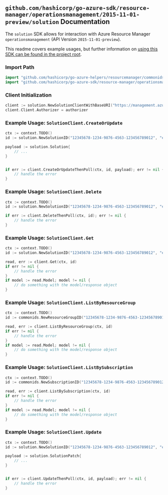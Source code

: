 
## `github.com/hashicorp/go-azure-sdk/resource-manager/operationsmanagement/2015-11-01-preview/solution` Documentation

The `solution` SDK allows for interaction with Azure Resource Manager `operationsmanagement` (API Version `2015-11-01-preview`).

This readme covers example usages, but further information on [using this SDK can be found in the project root](https://github.com/hashicorp/go-azure-sdk/tree/main/docs).

### Import Path

```go
import "github.com/hashicorp/go-azure-helpers/resourcemanager/commonids"
import "github.com/hashicorp/go-azure-sdk/resource-manager/operationsmanagement/2015-11-01-preview/solution"
```


### Client Initialization

```go
client := solution.NewSolutionClientWithBaseURI("https://management.azure.com")
client.Client.Authorizer = authorizer
```


### Example Usage: `SolutionClient.CreateOrUpdate`

```go
ctx := context.TODO()
id := solution.NewSolutionID("12345678-1234-9876-4563-123456789012", "example-resource-group", "solutionValue")

payload := solution.Solution{
	// ...
}


if err := client.CreateOrUpdateThenPoll(ctx, id, payload); err != nil {
	// handle the error
}
```


### Example Usage: `SolutionClient.Delete`

```go
ctx := context.TODO()
id := solution.NewSolutionID("12345678-1234-9876-4563-123456789012", "example-resource-group", "solutionValue")

if err := client.DeleteThenPoll(ctx, id); err != nil {
	// handle the error
}
```


### Example Usage: `SolutionClient.Get`

```go
ctx := context.TODO()
id := solution.NewSolutionID("12345678-1234-9876-4563-123456789012", "example-resource-group", "solutionValue")

read, err := client.Get(ctx, id)
if err != nil {
	// handle the error
}
if model := read.Model; model != nil {
	// do something with the model/response object
}
```


### Example Usage: `SolutionClient.ListByResourceGroup`

```go
ctx := context.TODO()
id := commonids.NewResourceGroupID("12345678-1234-9876-4563-123456789012", "example-resource-group")

read, err := client.ListByResourceGroup(ctx, id)
if err != nil {
	// handle the error
}
if model := read.Model; model != nil {
	// do something with the model/response object
}
```


### Example Usage: `SolutionClient.ListBySubscription`

```go
ctx := context.TODO()
id := commonids.NewSubscriptionID("12345678-1234-9876-4563-123456789012")

read, err := client.ListBySubscription(ctx, id)
if err != nil {
	// handle the error
}
if model := read.Model; model != nil {
	// do something with the model/response object
}
```


### Example Usage: `SolutionClient.Update`

```go
ctx := context.TODO()
id := solution.NewSolutionID("12345678-1234-9876-4563-123456789012", "example-resource-group", "solutionValue")

payload := solution.SolutionPatch{
	// ...
}


if err := client.UpdateThenPoll(ctx, id, payload); err != nil {
	// handle the error
}
```
